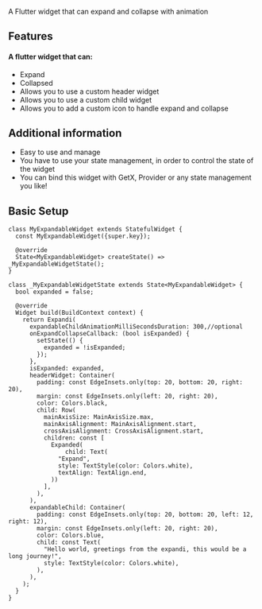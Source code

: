 A Flutter widget that can expand and collapse with animation

## Features

#### A flutter widget that can:

* Expand
* Collapsed
* Allows you to use a custom header widget
* Allows you to use a custom child widget
* Allows you to add a custom icon to handle expand and collapse

## Additional information

* Easy to use and manage
* You have to use your state management, in order to control the state of the widget
* You can bind this widget with GetX, Provider or any state management you like!

## Basic Setup

```
class MyExpandableWidget extends StatefulWidget {
  const MyExpandableWidget({super.key});

  @override
  State<MyExpandableWidget> createState() => _MyExpandableWidgetState();
}

class _MyExpandableWidgetState extends State<MyExpandableWidget> {
  bool expanded = false;

  @override
  Widget build(BuildContext context) {
    return Expandi(
      expandableChildAnimationMilliSecondsDuration: 300,//optional
      onExpandCollapseCallback: (bool isExpanded) {
        setState(() {
          expanded = !isExpanded;
        });
      },
      isExpanded: expanded,
      headerWidget: Container(
        padding: const EdgeInsets.only(top: 20, bottom: 20, right: 20),
        margin: const EdgeInsets.only(left: 20, right: 20),
        color: Colors.black,
        child: Row(
          mainAxisSize: MainAxisSize.max,
          mainAxisAlignment: MainAxisAlignment.start,
          crossAxisAlignment: CrossAxisAlignment.start,
          children: const [
            Expanded(
                child: Text(
              "Expand",
              style: TextStyle(color: Colors.white),
              textAlign: TextAlign.end,
            ))
          ],
        ),
      ),
      expandableChild: Container(
        padding: const EdgeInsets.only(top: 20, bottom: 20, left: 12, right: 12),
        margin: const EdgeInsets.only(left: 20, right: 20),
        color: Colors.blue,
        child: const Text(
          "Hello world, greetings from the expandi, this would be a long journey!",
          style: TextStyle(color: Colors.white),
        ),
      ),
    );
  }
}
```
